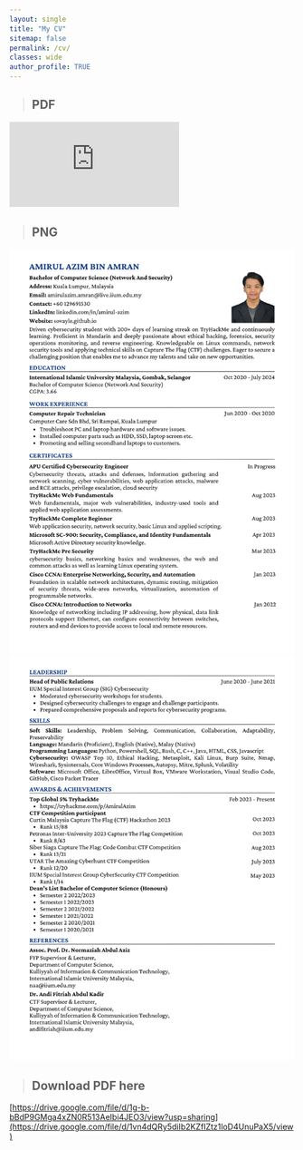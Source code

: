 ```yaml
---
layout: single
title: "My CV"
sitemap: false
permalink: /cv/
classes: wide
author_profile: TRUE
---
```


> ## PDF 

<embed src="https://sovayle.github.io/assets/resume/Amirul_Azim_Resume.pdf"/>

> ## PNG

![resumeP1](/assets/resume/3.1_October.png)
![resumeP2](/assets/resume/3.2_October.png)

> ## Download PDF here

[https://drive.google.com/file/d/1g-b-bBdP9GMga4xZN0R513AeIbi4JEO3/view?usp=sharing](https://drive.google.com/file/d/1vn4dQRy5diIb2KZfIZtz1loD4UnuPaX5/view)













